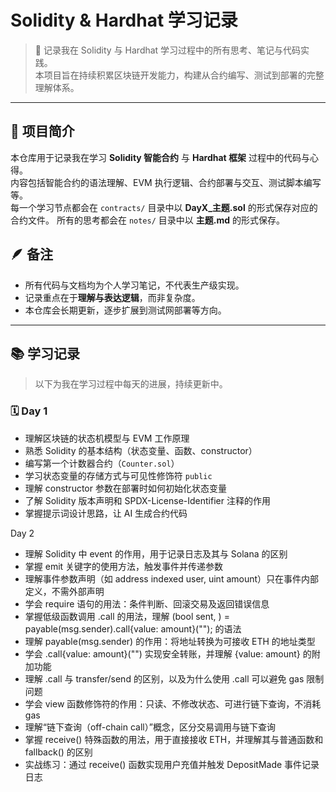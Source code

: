 # Solidity & Hardhat 学习记录

> 🎯 记录我在 Solidity 与 Hardhat 学习过程中的所有思考、笔记与代码实践。  
> 本项目旨在持续积累区块链开发能力，构建从合约编写、测试到部署的完整理解体系。

---

## 📘 项目简介

本仓库用于记录我在学习 **Solidity 智能合约** 与 **Hardhat 框架** 过程中的代码与心得。  
内容包括智能合约的语法理解、EVM 执行逻辑、合约部署与交互、测试脚本编写等。  
每一个学习节点都会在 `contracts/` 目录中以 **DayX_主题.sol** 的形式保存对应的合约文件。
所有的思考都会在 `notes/` 目录中以 **主题.md** 的形式保存。

## 🪶 备注

- 所有代码与文档均为个人学习笔记，不代表生产级实现。  
- 记录重点在于**理解与表达逻辑**，而非复杂度。  
- 本仓库会长期更新，逐步扩展到测试网部署等方向。  

---

## 📚 学习记录

> 以下为我在学习过程中每天的进展，持续更新中。


### 🗓️ Day 1
- 理解区块链的状态机模型与 EVM 工作原理  
- 熟悉 Solidity 的基本结构（状态变量、函数、constructor）  
- 编写第一个计数器合约（`Counter.sol`）  
- 学习状态变量的存储方式与可见性修饰符 `public`  
- 理解 constructor 参数在部署时如何初始化状态变量  
- 了解 Solidity 版本声明和 SPDX-License-Identifier 注释的作用  
- 掌握提示词设计思路，让 AI 生成合约代码

Day 2

- 理解 Solidity 中 event 的作用，用于记录日志及其与 Solana 的区别
- 掌握 emit 关键字的使用方法，触发事件并传递参数
- 理解事件参数声明（如 address indexed user, uint amount）只在事件内部定义，不需外部声明
- 学会 require 语句的用法：条件判断、回滚交易及返回错误信息
- 掌握低级函数调用 .call 的用法，理解 (bool sent, ) = payable(msg.sender).call{value: amount}(""); 的语法
- 理解 payable(msg.sender) 的作用：将地址转换为可接收 ETH 的地址类型
- 学会 .call{value: amount}("") 实现安全转账，并理解 {value: amount} 的附加功能
- 理解 .call 与 transfer/send 的区别，以及为什么使用 .call 可以避免 gas 限制问题
- 学会 view 函数修饰符的作用：只读、不修改状态、可进行链下查询，不消耗 gas
- 理解“链下查询（off-chain call）”概念，区分交易调用与链下查询
- 掌握 receive() 特殊函数的用法，用于直接接收 ETH，并理解其与普通函数和 fallback() 的区别
- 实战练习：通过 receive() 函数实现用户充值并触发 DepositMade 事件记录日志
